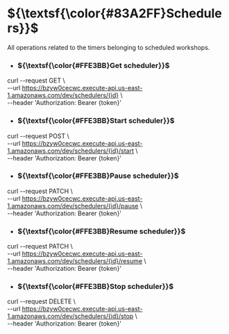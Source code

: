# ${\textsf{\color{#83A2FF}Schedulers}}$
All operations related to the timers belonging to scheduled workshops.

- ### ${\textsf{\color{#FFE3BB}Get scheduler}}$
curl --request GET \ <br/>
--url https://bzyw0cecwc.execute-api.us-east-1.amazonaws.com/dev/schedulers/{id} \ <br/>
--header 'Authorization: Bearer {token}'

- ### ${\textsf{\color{#FFE3BB}Start scheduler}}$
curl --request POST \ <br/>
--url https://bzyw0cecwc.execute-api.us-east-1.amazonaws.com/dev/schedulers/{id}/start \ <br/>
--header 'Authorization: Bearer {token}'

- ### ${\textsf{\color{#FFE3BB}Pause scheduler}}$
curl --request PATCH \ <br/>
--url https://bzyw0cecwc.execute-api.us-east-1.amazonaws.com/dev/schedulers/{id}/pause \ <br/>
--header 'Authorization: Bearer {token}'

- ### ${\textsf{\color{#FFE3BB}Resume scheduler}}$
curl --request PATCH \ <br/>
--url https://bzyw0cecwc.execute-api.us-east-1.amazonaws.com/dev/schedulers/{id}/resume \ <br/>
--header 'Authorization: Bearer {token}'

- ### ${\textsf{\color{#FFE3BB}Stop scheduler}}$
curl --request DELETE \ <br/>
--url https://bzyw0cecwc.execute-api.us-east-1.amazonaws.com/dev/schedulers/{id}/stop \ <br/>
--header 'Authorization: Bearer {token}'